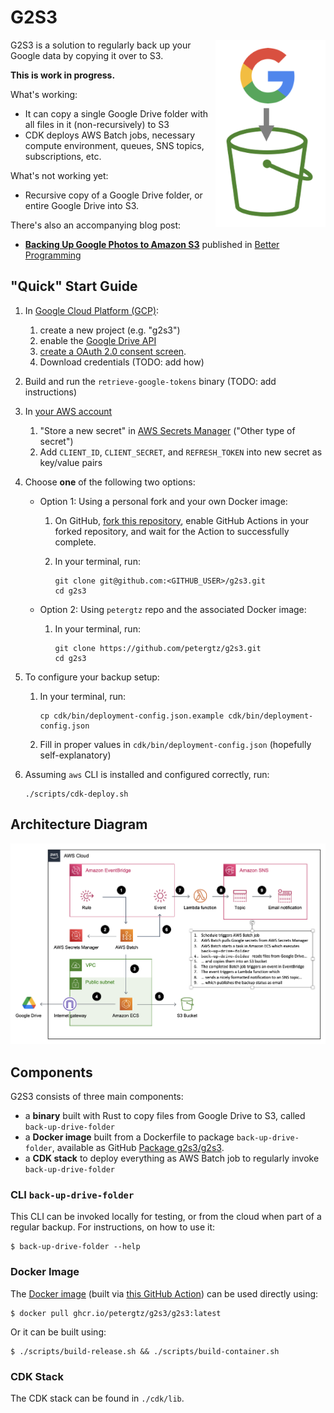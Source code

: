 # G2S3

<img src="logo.png" height="300" align="right" alt="logo">

G2S3 is a solution to regularly back up your Google data by copying it over to S3.

**This is work in progress.**

What's working:
- It can copy a single Google Drive folder with all files in it (non-recursively) to S3
- CDK deploys AWS Batch jobs, necessary compute environment, queues, SNS topics, subscriptions, etc.

What's not working yet:
- Recursive copy of a Google Drive folder, or entire Google Drive into S3.

There's also an accompanying blog post:
- [**Backing Up Google Photos to Amazon S3**](
  https://medium.com/better-programming/backing-up-google-photos-to-amazon-s3-221e42a32a95)
  published in [Better Programming](https://betterprogramming.pub/)

## "Quick" Start Guide

1. In [Google Cloud Platform (GCP)](https://console.cloud.google.com/):
   1. create a new project (e.g. "g2s3")
   2. enable the [Google Drive API](https://console.cloud.google.com/apis/api/drive.googleapis.com)
   3. [create a OAuth 2.0 consent screen](https://console.cloud.google.com/apis/credentials/consent).
   4. Download credentials (TODO: add how)
2. Build and run the `retrieve-google-tokens` binary (TODO: add instructions)
3. In [your AWS account](https://console.aws.amazon.com/)
   1. "Store a new secret" in
      [AWS Secrets Manager](https://eu-west-1.console.aws.amazon.com/secretsmanager/listsecrets)
   ("Other type of secret")
   3. Add `CLIENT_ID`, `CLIENT_SECRET`, and `REFRESH_TOKEN` into new secret as key/value pairs
4. Choose **one** of the following two options:
   - Option 1: Using a personal fork and your own Docker image:
      1. On GitHub, [fork this repository](https://github.com/petergtz/g2s3/fork), enable
      GitHub Actions in your forked repository, and wait for the Action to successfully complete.
      2. In your terminal, run:

             git clone git@github.com:<GITHUB_USER>/g2s3.git
             cd g2s3

   - Option 2: Using `petergtz` repo and the associated Docker image:
        1. In your terminal, run:

               git clone https://github.com/petergtz/g2s3.git
               cd g2s3

5. To configure your backup setup:
   1. In your terminal, run:

          cp cdk/bin/deployment-config.json.example cdk/bin/deployment-config.json

   2. Fill in proper values in `cdk/bin/deployment-config.json` (hopefully self-explanatory)
6. Assuming `aws` CLI is installed and configured correctly, run:

       ./scripts/cdk-deploy.sh

## Architecture Diagram

![Architecture](architecture.png "Architecture")

## Components

G2S3 consists of three main components:
- a **binary** built with Rust to copy files from Google Drive to S3, called `back-up-drive-folder`
- a **Docker image** built from a Dockerfile to package `back-up-drive-folder`, available as GitHub
[Package g2s3/g2s3](https://github.com/petergtz/g2s3/pkgs/container/g2s3%2Fg2s3).
- a **CDK stack** to deploy everything as AWS Batch job to regularly invoke `back-up-drive-folder`

### CLI `back-up-drive-folder`

This CLI can be invoked locally for testing, or from the cloud when part of a regular backup.
For instructions, on how to use it:

```shell
$ back-up-drive-folder --help
```

### Docker Image


The [Docker image](https://github.com/petergtz/g2s3/pkgs/container/g2s3%2Fg2s3) (built via
[this GitHub Action](
https://github.com/petergtz/g2s3/blob/main/.github/workflows/build-and-package-rust-binary.yaml))
can be used directly using:

```shell
$ docker pull ghcr.io/petergtz/g2s3/g2s3:latest
```

Or it can be built using:

```shell
$ ./scripts/build-release.sh && ./scripts/build-container.sh
```

### CDK Stack

The CDK stack can be found in `./cdk/lib`.

<delete-me>
